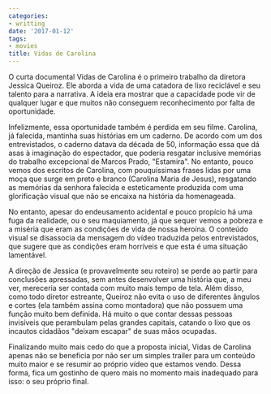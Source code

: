 ```yaml
---
categories:
- writting
date: '2017-01-12'
tags:
- movies
title: Vidas de Carolina
---
```


O curta documental Vidas de Carolina é o primeiro trabalho da diretora Jessica Queiroz. Ele aborda a vida de uma catadora de lixo reciclável e seu talento para a narrativa. A ideia era mostrar que a capacidade pode vir de qualquer lugar e que muitos não conseguem reconhecimento por falta de oportunidade.

Infelizmente, essa oportunidade também é perdida em seu filme. Carolina, já falecida, mantinha suas histórias em um caderno. De acordo com um dos entrevistados, o caderno datava da década de 50, informação essa que dá asas à imaginação do espectador, que poderia resgatar inclusive memórias do trabalho excepcional de Marcos Prado, "Estamira". No entanto, pouco vemos dos escritos de Carolina, com pouquíssimas frases lidas por uma moça que surge em preto e branco (Carolina Maria de Jesus), resgatando as memórias da senhora falecida e esteticamente produzida com uma glorificação visual que não se encaixa na história da homenageada.

No entanto, apesar do endeusamento acidental e pouco propício há uma fuga da realidade, ou o seu maquiamento, já que sequer vemos a pobreza e a miséria que eram as condições de vida de nossa heroína. O conteúdo visual se disassocia da mensagem do vídeo traduzida pelos entrevistados, que sugere que as condições eram horríveis e que esta é uma situação lamentável.

A direção de Jessica (e provavelmente seu roteiro) se perde ao partir para conclusões apressadas, sem antes desenvolver uma história que, a meu ver, mereceria ser contada com muito mais tempo de tela. Além disso, como todo diretor estreante, Queiroz não evita o uso de diferentes ângulos e cortes (ela também assina como montadora) que não possuem uma função muito bem definida. Há muito o que contar dessas pessoas invisíveis que perambulam pelas grandes capitais, catando o lixo que os incautos cidadãos "deixam escapar" de suas mãos ocupadas.

Finalizando muito mais cedo do que a proposta inicial, Vidas de Carolina apenas não se beneficia por não ser um simples trailer para um conteúdo muito maior e se resumir ao próprio vídeo que estamos vendo. Dessa forma, fica um gostinho de quero mais no momento mais inadequado para isso: o seu próprio final.
